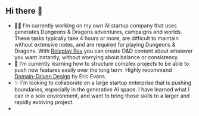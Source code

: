 ## Hi there 👋

- 🧙‍♂️ I’m currently working on my own AI startup company that uses generates Dungeons & Dragons adventures, campaigns and worlds. These tasks typically take 4 hours or more, are difficult to maintain without extensive notes, and are required for playing Dungeons & Dragons. With [Roleplay Rev](https://www.roleplayrev.com) you can create D&D content about whatever you want instantly, without worrying about balance or consistency.
- 🌱 I’m currently learning how to structure complex projects to be able to push new features easily over the long term. Highly recommend [Domain-Driven Design](https://www.amazon.com/Domain-Driven-Design-Tackling-Complexity-Software/dp/0321125215/ref=pd_bxgy_d_sccl_1/132-2695155-3570120?pd_rd_w=ddwAO&content-id=amzn1.sym.04064661-569a-4d64-8aef-6cc4eefc1253&pf_rd_p=04064661-569a-4d64-8aef-6cc4eefc1253&pf_rd_r=6QEGXBX5SYN3NGAYPTJC&pd_rd_wg=6C8hI&pd_rd_r=a24397cd-07bd-4c76-b6b6-6f29eceb75b1&pd_rd_i=0321125215&psc=1) by Eric Evans.
- ✨ I'm looking to collaborate on a large startup enterprise that is pushing boundaries, especially in the generative AI space. I have learned what I can in a solo environment, and want to bring those skills to a larger and rapidly evolving project.
- 


<!--
**ralamo33/ralamo33** is a ✨ _special_ ✨ repository because its `README.md` (this file) appears on your GitHub profile.

Here are some ideas to get you started:

- 🔭 I’m currently working on ...
- 🌱 I’m currently learning ...
- 👯 I’m looking to collaborate on ...
- 🤔 I’m looking for help with ...
- 💬 Ask me about ...
- 📫 How to reach me: ...
- 😄 Pronouns: ...
- ⚡ Fun fact: ...
-->

